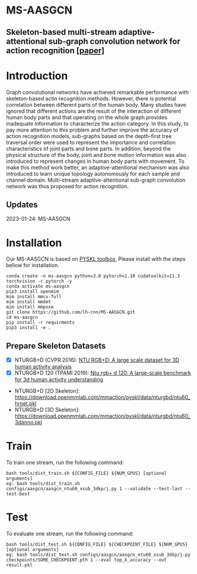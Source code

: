 # MS-AASGCN
## Skeleton-based multi-stream adaptive-attentional sub-graph convolution network for action recognition [\[paper\]]()

# Introduction
Graph convolutional networks have achieved remarkable performance with skeleton-based actin recognition methods. However, there is potential correlation between different parts of the human body. Many studies have ignored that different actions are the result of the interaction of different human body parts and that operating on the whole graph provides inadequate information to characterize the action category. In this study, to pay more attention to this problem and further improve the accuracy of action recognition models, sub-graphs based on the depth-first tree traversal order were used to represent the importance and correlation characteristics of joint parts and bone parts. In addition, beyond the physical structure of the body, joint and bone motion information was also introduced to represent changes in human body parts with movement. To make this method work better, an adaptive-attentional mechanism was also introduced to learn unique topology autonomously for each sample and channel domain. Multi-stream adaptive-attentional sub-graph convolution network was thus proposed for action recognition.

## Updates
2023-01-24: MS-AASGCN

# Installation
Our MS-AASGCN is based on [PYSKL toolbox](https://github.com/kennymckormick/pyskl), Please install with the steps bellow for installation.
```
conda create -n ms-aasgcn python=3.8 pytorch=1.10 cudatoolkit=11.3 torchvision -c pytorch -y
conda activate ms-aasgcn
pip3 install openmim
mim install mmcv-full
mim install mmdet
mim install mmpose
git clone https://github.com/lh-cnn/MS-AASGCN.git
cd ms-aasgcn
pip install -r requirments
pip3 install -e .
```

## Prepare Skeleton Datasets

- [x] NTURGB+D (CVPR 2016): [NTU RGB+D: A large scale dataset for 3D human activity analysis](https://openaccess.thecvf.com/content_cvpr_2016/papers/Shahroudy_NTU_RGBD_A_CVPR_2016_paper.pdf)
- [x] NTURGB+D 120 (TPAMI 2019): [Ntu rgb+ d 120: A large-scale benchmark for 3d human activity understanding](https://ieeexplore.ieee.org/stamp/stamp.jsp?arnumber=8713892)
- NTURGB+D [2D Skeleton]: https://download.openmmlab.com/mmaction/pyskl/data/nturgbd/ntu60_hrnet.pkl
- NTURGB+D [3D Skeleton]: https://download.openmmlab.com/mmaction/pyskl/data/nturgbd/ntu60_3danno.pkl
# Train
To train one stream, run the following command:
```
bash tools/dist_train.sh ${CONFIG_FILE} ${NUM_GPUS} [optional arguments]
eg: bash tools/dist_train.sh configs/aasgcn/aasgcn_ntu60_xsub_3dkp/j.py 1 --validate --test-last --test-best
```
# Test
To evaluate one stream, run the following command:
```
bash tools/dist_test.sh ${CONFIG_FILE} ${CHECKPOINT_FILE} ${NUM_GPUS} [optional arguments]
eg: bash tools/dist_test.sh configs/aasgcn/aasgcn_ntu60_xsub_3dkp/j.py checkpoints/SOME_CHECKPOINT.pth 1 --eval top_k_accuracy --out result.pkl
```
